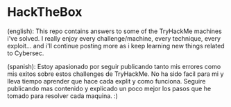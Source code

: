 # HackTheBox
(english):
This repo contains answers to some of the TryHackMe machines i've solved. I really enjoy every challenge/machine, every technique, every exploit... and i'll continue posting more as i keep learning new things related to Cybersec.

(spanish):
Estoy apasionado por seguir publicando tanto mis errores como mis exitos sobre estos challenges de TryHackMe. No ha sido facil para mi y lleva tiempo aprender que hace cada explit y como funciona.
Seguire publicando mas contenido y explicado un poco mejor los pasos que he tomado para resolver cada maquina. :)
